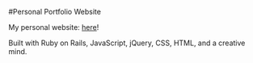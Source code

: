 #Personal Portfolio Website

My personal website: <a href="http://gracedo.com">here</a>!

Built with Ruby on Rails, JavaScript, jQuery, CSS, HTML, and a creative mind.